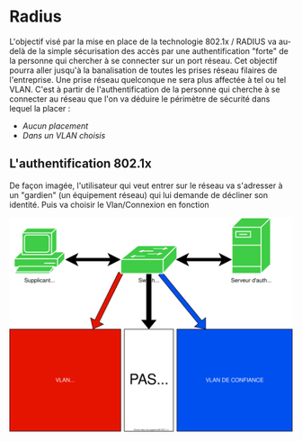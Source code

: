 # Radius 

L'objectif visé par la mise en place de la technologie 802.1x / RADIUS va au-delà de la simple sécurisation des accès par une authentification "forte" de la personne qui chercher à se connecter sur un port réseau. Cet objectif pourra aller jusqu'à la banalisation de toutes les prises réseau filaires de l'entreprise. Une prise réseau quelconque ne sera plus affectée  à tel ou tel VLAN. C'est à partir de l'authentification de la personne qui cherche à se connecter au réseau que l'on va déduire le périmètre de sécurité dans lequel la placer :

- *Aucun placement*
- *Dans un VLAN choisis*
## L'authentification 802.1x

De façon imagée, l'utilisateur qui veut entrer sur le réseau va s'adresser à un "gardien" (un équipement réseau) qui lui demande de décliner son identité. Puis va choisir le Vlan/Connexion en fonction 


![radius](images/radiusSchema.svg)